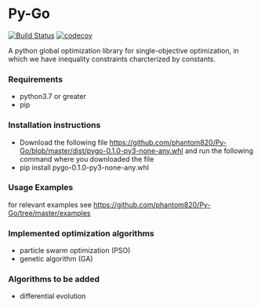 # Py-Go
[![Build Status](https://travis-ci.com/phantom820/Py-Go.svg?branch=master)](https://travis-ci.com/phantom820/Py-Go)
[![codecov](https://codecov.io/gh/phantom820/Py-Go/branch/master/graph/badge.svg?token=VJ6J4DM859)](https://codecov.io/gh/phantom820/Py-Go)

A python global optimization library for single-objective optimization, in which we have inequality constraints charcterized by  constants.

### Requirements
- python3.7 or greater
- pip

### Installation instructions 
- Download the following file https://github.com/phantom820/Py-Go/blob/master/dist/pygo-0.1.0-py3-none-any.whl and run the following command where you downloaded the file
- pip install pygo-0.1.0-py3-none-any.whl 

### Usage Examples
for relevant examples see https://github.com/phantom820/Py-Go/tree/master/examples

### Implemented optimization algorithms
- particle swarm optimization (PSO)
- genetic algorithm (GA)

### Algorithms to be added
- differential evolution



